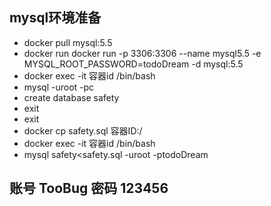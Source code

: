 ## mysql环境准备
- docker pull mysql:5.5
- docker run docker run -p 3306:3306 --name mysql5.5 -e MYSQL_ROOT_PASSWORD=todoDream -d mysql:5.5
- docker exec -it 容器id /bin/bash
- mysql -uroot -pc
- create database safety
- exit
- exit
- docker cp safety.sql 容器ID:/
- docker exec -it 容器id /bin/bash
- mysql safety<safety.sql -uroot -ptodoDream

## 账号 TooBug  密码 123456 
